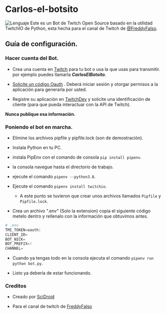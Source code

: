# Carlos-el-botsito
![Lenguaje](https://img.shields.io/badge/Python-3.8-yellow?style=plastic&logo=python)
Este es un Bot de Twitch Open Source basado en la utilidad TwitchIO de Python, esta hecha para el canal de Twitch de [@FreddyFalso](https://twitch.tv/freddyfalso).


## Guía de configuración.

### Hacer cuenta del Bot.

-  Crea una cuenta en [Twitch](https://twitch.tv/) para tu bot o usa la que usas para transmitir. por ejemplo puedes llamarla ***CarlosElBotsito***.

-  [Solicite un código Oauth](https://twitchapps.com/tmi/) . Deberá iniciar sesión y otorgar permisos a la aplicación para generarla por usted.

-  Registre su aplicación en [TwitchDev](https://dev.twitch.tv/console/apps/create) y solicite una identificación de cliente (para que pueda interactuar con la API de Twitch).

**Nunca publique esa información.**

### Poniendo el bot en marcha.

- Elimine los archivos pipfile y pipfile.lock (son de demostración).

-  Instala Python en tu PC.

- instala PipEnv con el comando de consola `pip install pipenv`. 

-  la consola navegue hasta el directorio de trabajo.

-  ejecute el comando `pipenv --python3.8`.

-  Ejecute el comando `pipenv install twitchio`.

    - A este punto se tuvieron que crear unos archivos llamados `Pipfile` y `Pipfile.lock`.

-  Crea un archivo ".env" (Solo la extension) copia el siguiente código metelo dentro y rellenalo con la información que obtuvimos antes.

```python
# .env
TMI_TOKEN=oauth:
CLIENT_ID=
BOT_NICK=
BOT_PREFIX=!
CHANNEL=
```

-  Cuando ya tengas todo en la consola ejecuta el comando `pipenv run python bot.py`.

-  Listo ya debería de estar funcionando.

### Creditos

- Creado por [SciDroid](https://github.com/scidroid/)

- Para el canal de twitch de [FreddyFalso](https://twitch.tv/freddyfalso)
